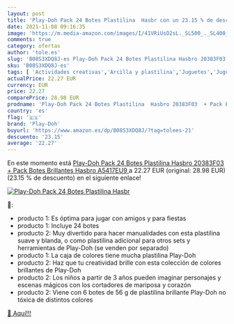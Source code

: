 ```yaml
---
layout: post
title: 'Play-Doh Pack 24 Botes Plastilina  Hasbr con un 23.15 % de descuento'
date: 2021-11-08 09:16:35
image: 'https://m.media-amazon.com/images/I/41VRiUsD2sL._SL500_._SL400_.jpg'
comments: true
category: ofertas
author: 'tole.es'
slug: 'B08S3XDQ8J-es Play-Doh Pack 24 Botes Plastilina Hasbro 20383F03 + Pack...'
sku: 'B08S3XDQ8J-es'
tags: [ 'Actividades creativas','Arcilla y plastilina','Juguetes','Juguetes y juegos','plastilina','play-doh', ]
actualPrice: 22.27 EUR
currency: EUR
price: 22.27
comparePrice: 28.98 EUR
prodname: 'Play-Doh Pack 24 Botes Plastilina  Hasbro 20383F03  + Pack Botes Brillantes  Hasbro A5417EU9 '
country: 'es'
flag: '🇪🇸'
brand: 'Play-Doh'
buyurl: 'https://www.amazon.es/dp/B08S3XDQ8J/?tag=tolees-21'
descuento: '23.15'
average: '22.27'
---
```


En este momento está [Play-Doh Pack 24 Botes Plastilina  Hasbro 20383F03  + Pack Botes Brillantes  Hasbro A5417EU9 ](https://www.amazon.es/dp/B08S3XDQ8J/?tag=tolees-21) a 22.27 EUR (original: 28.98 EUR) (23.15 %  de descuento) en el siguiente enlace!

[![Play-Doh Pack 24 Botes Plastilina  Hasbr](https://m.media-amazon.com/images/I/41VRiUsD2sL._SL500_._SL400_.jpg)](https://www.amazon.es/dp/B08S3XDQ8J/?tag=tolees-21)

🔎:

- producto 1: Es óptima para jugar con amigos y para fiestas
- producto 1: Incluye 24 botes
- producto 2: Muy divertido para hacer manualidades con esta plastilina suave y blanda, o como plastilina adicional para otros sets y herramientas de Play-Doh (se venden por separado)
- producto 1: La caja de colores tiene mucha plastilina Play-Doh
- producto 2: Haz que tu creatividad brille con esta colección de colores brillantes de Play-Doh
- producto 2: Los niños a partir de 3 años pueden imaginar personajes y escenas mágicos con los cortadores de mariposa y corazón
- producto 2: Viene con 6 botes de 56 g de plastilina brillante Play-Doh no tóxica de distintos colores

[🛒 Aquí!!!](https://www.amazon.es/dp/B08S3XDQ8J/?tag=tolees-21)

